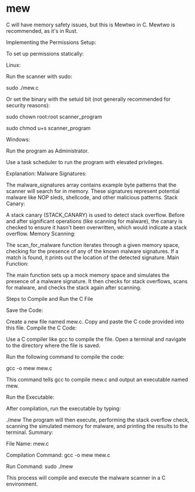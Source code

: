 # mew

C will have memory safety issues, but this is Mewtwo in C. Mewtwo is recommended, as it's in Rust.

Implementing the Permissions Setup:

To set up permissions statically:

Linux:

Run the scanner with sudo:

sudo ./mew.c

Or set the binary with the setuid bit (not generally recommended for security reasons):

sudo chown root:root scanner_program

sudo chmod u+s scanner_program

Windows:

Run the program as Administrator.

Use a task scheduler to run the program with elevated privileges.


Explanation:
Malware Signatures:

The malware_signatures array contains example byte patterns that the scanner will search for in memory. These signatures represent potential malware like NOP sleds, shellcode, and other malicious patterns.
Stack Canary:

A stack canary (STACK_CANARY) is used to detect stack overflow. Before and after significant operations (like scanning for malware), the canary is checked to ensure it hasn't been overwritten, which would indicate a stack overflow.
Memory Scanning:

The scan_for_malware function iterates through a given memory space, checking for the presence of any of the known malware signatures. If a match is found, it prints out the location of the detected signature.
Main Function:

The main function sets up a mock memory space and simulates the presence of a malware signature. It then checks for stack overflows, scans for malware, and checks the stack again after scanning.

Steps to Compile and Run the C File

Save the Code:

Create a new file named mew.c.
Copy and paste the C code provided into this file.
Compile the C Code:

Use a C compiler like gcc to compile the file. Open a terminal and navigate to the directory where the file is saved.

Run the following command to compile the code:

gcc -o mew mew.c

This command tells gcc to compile mew.c and output an executable named mew.

Run the Executable:

After compilation, run the executable by typing:

./mew
The program will then execute, performing the stack overflow check, scanning the simulated memory for malware, and printing the results to the terminal.
Summary:

File Name: mew.c

Compilation Command: gcc -o mew mew.c

Run Command: sudo ./mew

This process will compile and execute the malware scanner in a C environment.

